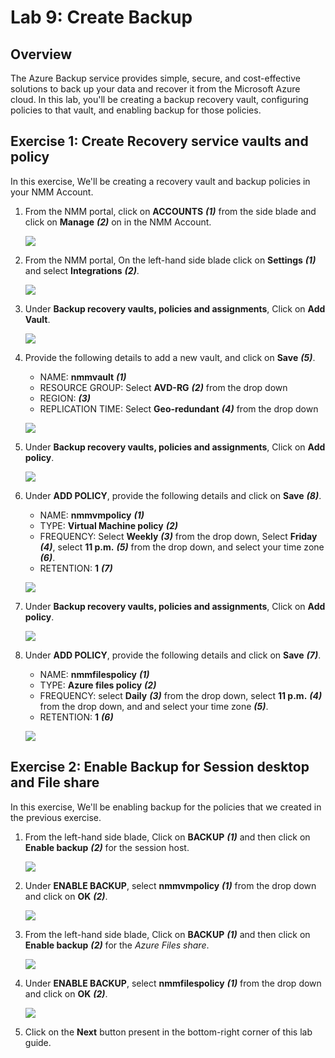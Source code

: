 # Lab 9: Create Backup

## Overview

The Azure Backup service provides simple, secure, and cost-effective solutions to back up your data and recover it from the Microsoft Azure cloud. In this lab, you'll be creating a backup recovery vault, configuring policies to that vault, and enabling backup for those policies.

## Exercise 1: Create Recovery service vaults and policy

In this exercise, We'll be creating a recovery vault and backup policies in your NMM Account.

1. From the NMM portal, click on **ACCOUNTS** ***(1)*** from the side blade and click on **Manage** ***(2)*** on in the NMM Account.

   ![](media/2s1.png)

1. From the NMM portal, On the left-hand side blade click on **Settings** ***(1)*** and select **Integrations** ***(2)***.
 
   ![](media/7s1.png)
   
1. Under **Backup recovery vaults, policies and assignments**, Click on **Add Vault**.

   ![](media/7s2.png)
   
1. Provide the following details to add a new vault, and click on **Save** ***(5)***.

   - NAME:  **nmmvault** ***(1)***
   - RESOURCE GROUP:  Select **AVD-RG** ***(2)*** from the drop down
   - REGION:  **<inject key="Resource group Location" enableCopy="false" />** ***(3)***
   - REPLICATION TIME: Select **Geo-redundant** ***(4)*** from the drop down
   
   ![](media/7s3.png)
   
1. Under **Backup recovery vaults, policies and assignments**, Click on **Add policy**.

   ![](media/7s4.png)
   
1. Under **ADD POLICY**, provide the following details and click on **Save** ***(8)***.

   - NAME:  **nmmvmpolicy** ***(1)***
   - TYPE:  **Virtual Machine policy** ***(2)***
   - FREQUENCY: Select **Weekly** ***(3)*** from the drop down, Select **Friday** ***(4)***, select **11 p.m.** ***(5)*** from the drop down, and select your time zone ***(6)***.
   - RETENTION:  **1** ***(7)***
   
   ![](media/7s5.png)
   
1. Under **Backup recovery vaults, policies and assignments**, Click on **Add policy**.

   ![](media/7s4.png)
   
1. Under **ADD POLICY**, provide the following details and click on **Save** ***(7)***.

   - NAME: **nmmfilespolicy** ***(1)***
   - TYPE: **Azure files policy** ***(2)***
   - FREQUENCY: select **Daily** ***(3)*** from the drop down, select **11 p.m.** ***(4)*** from the drop down, and and select your time zone ***(5)***.
   - RETENTION: **1** ***(6)***
   
   ![](media/7ss6.png)
   
## Exercise 2: Enable Backup for Session desktop and File share

In this exercise, We'll be enabling backup for the policies that we created in the previous exercise.
   
1. From the left-hand side blade, Click on **BACKUP** ***(1)*** and then click on **Enable backup** ***(2)*** for the session host.

   ![](media/7s7.png)
   
1. Under **ENABLE BACKUP**, select **nmmvmpolicy** ***(1)*** from the drop down and click on **OK** ***(2)***.

   ![](media/7s8.png)
   
   
1. From the left-hand side blade, Click on **BACKUP** ***(1)*** and then click on **Enable backup** ***(2)*** for the *Azure Files share*.

   ![](media/7s11.png)
   
1. Under **ENABLE BACKUP**, select **nmmfilespolicy** ***(1)*** from the drop down and click on **OK** ***(2)***. 

   ![](media/7s12.png)
   
1. Click on the **Next** button present in the bottom-right corner of this lab guide.




